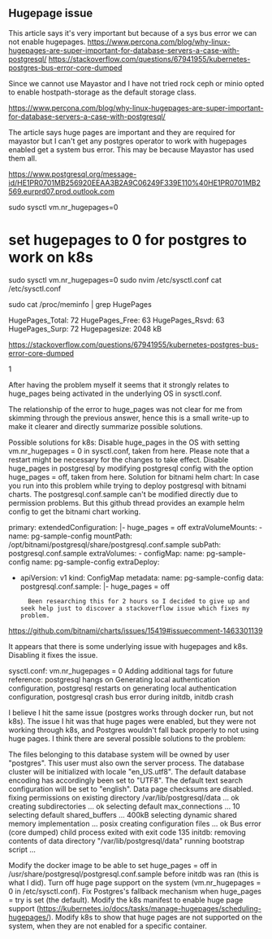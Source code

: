 ## Hugepage issue

This article says it's very important but because of a sys bus error we can not enable hugepages.
<https://www.percona.com/blog/why-linux-hugepages-are-super-important-for-database-servers-a-case-with-postgresql/>
<https://stackoverflow.com/questions/67941955/kubernetes-postgres-bus-error-core-dumped>

Since we cannot use Mayastor and I have not tried rock ceph or minio opted to enable hostpath-storage as the default storage class.

<https://www.percona.com/blog/why-linux-hugepages-are-super-important-for-database-servers-a-case-with-postgresql/>

The article says huge pages are important and they are required for mayastor but I can't get any postgres operator to work with hugepages enabled get a system bus error. This may be because Mayastor has used them all.

<https://www.postgresql.org/message-id/HE1PR0701MB256920EEAA3B2A9C06249F339E110%40HE1PR0701MB2569.eurprd07.prod.outlook.com>

sudo sysctl vm.nr_hugepages=0

# set hugepages to 0 for postgres to work on k8s

sudo sysctl vm.nr_hugepages=0
sudo nvim /etc/sysctl.conf
cat /etc/sysctl.conf

sudo cat /proc/meminfo | grep HugePages

HugePages_Total:      72
HugePages_Free:       63
HugePages_Rsvd:       63
HugePages_Surp:       72
Hugepagesize:       2048 kB

<https://stackoverflow.com/questions/67941955/kubernetes-postgres-bus-error-core-dumped>

1

After having the problem myself it seems that it strongly relates to huge_pages being activated in the underlying OS in sysctl.conf.

The relationship of the error to huge_pages was not clear for me from skimming through the previous answer, hence this is a small write-up to make it clearer and directly summarize possible solutions.

Possible solutions for k8s:
Disable huge_pages in the OS with setting vm.nr_hugepages = 0 in sysctl.conf, taken from here. Please note that a restart might be necessary for the changes to take effect.
Disable huge_pages in postgresql by modifying postgresql config with the option huge_pages = off, taken from here.
Solution for bitnami helm chart:
In case you run into this problem while trying to deploy postgresql with bitnami charts. The postgresql.conf.sample can't be modified directly due to permission problems. But this github thread provides an example helm config to get the bitnami chart working.

primary:
  extendedConfiguration: |-
    huge_pages = off
  extraVolumeMounts:
    - name: pg-sample-config
      mountPath: /opt/bitnami/postgresql/share/postgresql.conf.sample
      subPath: postgresql.conf.sample
  extraVolumes:
    - configMap:
        name: pg-sample-config
      name:  pg-sample-config
extraDeploy:

- apiVersion: v1
    kind: ConfigMap
    metadata:
      name: pg-sample-config
    data:
      postgresql.conf.sample: |-
        huge_pages = off

        Been researching this for 2 hours so I decided to give up and seek help just to discover a stackoverflow issue which fixes my problem.

<https://github.com/bitnami/charts/issues/15419#issuecomment-1463301139>

It appears that there is some underlying issue with hugepages and k8s. Disabling it fixes the issue.

sysctl.conf:
vm.nr_hugepages = 0
Adding additional tags for future reference:
postgresql hangs on Generating local authentication configuration, postgresql restarts on generating local authentication configuration, postgresql crash bus error during initdb, initdb crash

I believe I hit the same issue (postgres works through docker run, but not k8s). The issue I hit was that huge pages were enabled, but they were not working through k8s, and Postgres wouldn't fall back properly to not using huge pages. I think there are several possible solutions to the problem:

The files belonging to this database system will be owned by user "postgres".
This user must also own the server process.
 The database cluster will be initialized with locale "en_US.utf8".
The default database encoding has accordingly been set to "UTF8".
The default text search configuration will be set to "english".
 Data page checksums are disabled.
 fixing permissions on existing directory /var/lib/postgresql/data ... ok
creating subdirectories ... ok
selecting default max_connections ... 10
selecting default shared_buffers ... 400kB
selecting dynamic shared memory implementation ... posix
creating configuration files ... ok
Bus error (core dumped)
child process exited with exit code 135
initdb: removing contents of data directory "/var/lib/postgresql/data"
running bootstrap script ...

Modify the docker image to be able to set huge_pages = off in /usr/share/postgresql/postgresql.conf.sample before initdb was ran (this is what I did).
Turn off huge page support on the system (vm.nr_hugepages = 0 in /etc/sysctl.conf).
Fix Postgres's fallback mechanism when huge_pages = try is set (the default).
Modify the k8s manifest to enable huge page support (<https://kubernetes.io/docs/tasks/manage-hugepages/scheduling-hugepages/>).
Modify k8s to show that huge pages are not supported on the system, when they are not enabled for a specific container.
